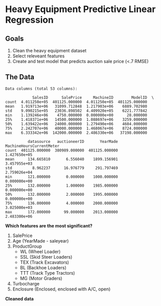 # Heavy Equipment Predictive Linear Regression
## Goals
1. Clean the heavy equipment dataset 
2. Select releveant features
3. Create and test model that predicts auction sale price (<.7 RMSE)

## The Data
```
Data columns (total 53 columns):
```
```
            SalesID      SalePrice     MachineID        ModelID  \
count  4.011250e+05  401125.000000  4.011250e+05  401125.000000   
mean   1.919713e+06   31099.712848  1.217903e+06    6889.702980   
std    9.090215e+05   23036.898502  4.409920e+05    6221.777842   
min    1.139246e+06    4750.000000  0.000000e+00      28.000000   
25%    1.418371e+06   14500.000000  1.088697e+06    3259.000000   
50%    1.639422e+06   24000.000000  1.279490e+06    4604.000000   
75%    2.242707e+06   40000.000000  1.468067e+06    8724.000000   
max    6.333342e+06  142000.000000  2.486330e+06   37198.000000   

          datasource   auctioneerID       YearMade  MachineHoursCurrentMeter  
count  401125.000000  380989.000000  401125.000000              1.427650e+05  
mean      134.665810       6.556040    1899.156901              3.457955e+03  
std         8.962237      16.976779     291.797469              2.759026e+04  
min       121.000000       0.000000    1000.000000              0.000000e+00  
25%       132.000000       1.000000    1985.000000              0.000000e+00  
50%       132.000000       2.000000    1995.000000              0.000000e+00  
75%       136.000000       4.000000    2000.000000              3.025000e+03  
max       172.000000      99.000000    2013.000000              2.483300e+06  
```

**Which features are the most significant?**
1. SalePrice
2. Age (YearMade - saleyear)
3. ProductGroup
    - WL (Wheel Loader)
    - SSL (Skid Steer Loaders)
    - TEX (Track Excavators)
    - BL (Backhoe Loaders)
    - TTT (Track Type Tractors)
    - MG (Motor Graders)
4. Turbocharge
5. Enclosure (Enclosed, enclosed with A/C, open)

**Cleaned data**

